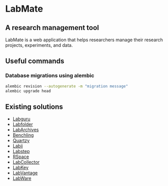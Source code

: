 # LabMate  

## A research management tool

LabMate is a web application that helps researchers manage their research projects, experiments, and data.

## Useful commands

### Database migrations using alembic

```bash
alembic revision --autogenerate -m "migration message"
alembic upgrade head
```

## Existing solutions

- [Labguru](https://www.labguru.com/)
- [Labfolder](https://www.labfolder.com/)
- [LabArchives](https://www.labarchives.com/)
- [Benchling](https://www.benchling.com/)
- [Quartzy](https://www.quartzy.com/)
- [Labii](https://www.labii.com/)
- [Labstep](https://www.labstep.com/)
- [RSpace](https://www.researchspace.com/)
- [LabCollector](https://labcollector.com/)
- [LabKey](https://www.labkey.com/)
- [LabVantage](https://www.labvantage.com/)
- [LabWare](https://www.labware.com/)


